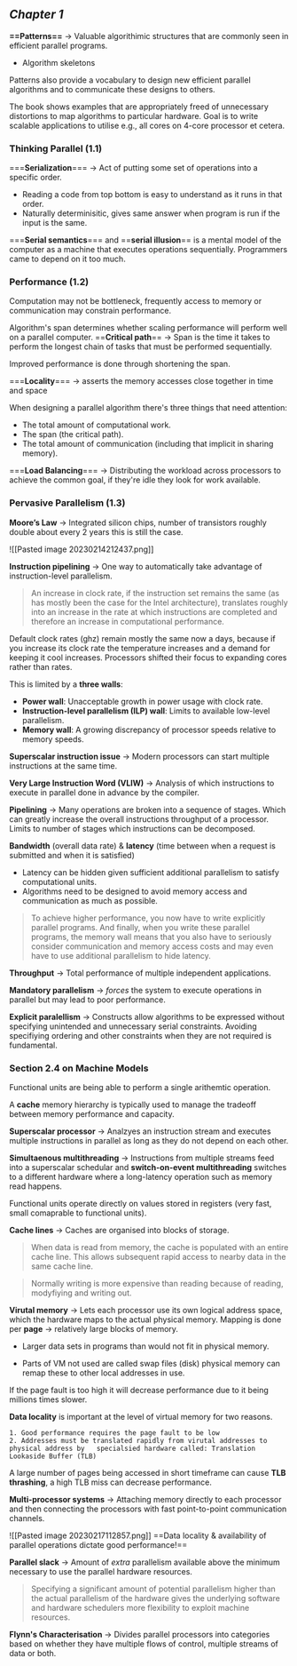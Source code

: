 ## *Chapter 1*

**==Patterns==** -> Valuable algorithimic structures that are commonly seen in efficient parallel programs.
- Algorithm skeletons

Patterns also provide a vocabulary to design new efficient parallel algorithms and to communicate these designs to others.

The book shows examples that are appropriately freed of unnecessary distortions to map algorithms to particular hardware. Goal is to write scalable applications to utilise e.g., all cores on 4-core processor et cetera.

### Thinking Parallel (1.1)
===**Serialization**=== -> Act of putting some set of operations into a specific order.
- Reading a code from top bottom is easy to understand as it runs in that order.
- Naturally determinisitic, gives same answer when program is run if the input is the same.

===**Serial semantics**=== and ==**serial illusion**== is a mental model of the computer as a machine that executes operations sequentially. Programmers came to depend on it too much.

### **Performance (1.2)**
Computation may not be bottleneck, frequently access to memory or communication may constrain performance.

Algorithm's span determines whether scaling performance will perform well on a parallel computer. ==**Critical path**== -> Span is the time it takes to perform the longest chain of tasks that must be performed sequentially.

Improved performance is done through shortening the span.

===**Locality**=== -> asserts the memory accesses close together in time and space

When designing a parallel algorithm there's three things that need attention:
- The total amount of computational work.
- The span (the critical path).
- The total amount of communication (including that implicit in sharing memory).

===**Load Balancing**=== -> Distributing the workload across processors to achieve the common goal, if they're idle they look for work available. 

### Pervasive Parallelism (1.3)

**Moore’s Law** -> Integrated silicon chips, number of transistors roughly double about every 2 years this is still the case.

![[Pasted image 20230214212437.png]]

**Instruction pipelining** -> One way to automatically take advantage of instruction-level parallelism.

> An increase in clock rate, if the instruction set remains the same (as has mostly been the case for the Intel architecture), translates roughly into an increase in the rate at which instructions are completed and therefore an increase in computational performance.

Default clock rates (ghz) remain mostly the same now a days, because if you increase its clock rate the temperature increases and a demand for keeping it cool increases. Processors shifted their focus to expanding cores rather than rates.

This is limited by a **three walls**: 
- **Power wall**: Unacceptable growth in power usage with clock rate.
- **Instruction-level parallelism (ILP) wall**: Limits to available low-level parallelism.
- **Memory wall**: A growing discrepancy of processor speeds relative to memory speeds.

**Superscalar instruction issue** -> Modern processors can start multiple instructions at the same time.

**Very Large Instruction Word (VLIW)** -> Analysis of which instructions to execute in parallel done in advance by the compiler.

**Pipelining** -> Many operations are broken into a sequence of stages. Which can greatly increase the overall instructions throughput of a processor. Limits to number of stages which instructions can be decomposed.

**Bandwidth** (overall data rate) & **latency** (time between when a request is submitted and when it is satisfied)
- Latency can be hidden given sufficient additional parallelism to satisfy computational units.
- Algorithms need to be designed to avoid memory access and communication as much as possible. 

> To achieve higher performance, you now have to write explicitly parallel programs. And finally, when you write these parallel programs, the memory wall means that you also have to seriously consider communication and memory access costs and may even have to use additional parallelism to hide latency.

**Throughput** -> Total performance of multiple independent applications.

**Mandatory parallelism** -> *forces* the system to execute operations in parallel but may lead to poor performance.

**Explicit paralellism** -> Constructs allow algorithms to be expressed without specifying unintended and unnecessary serial constraints. Avoiding specifiying ordering and other constraints when they are not required is fundamental.

### Section 2.4 on Machine Models

Functional units are being able to perform a single arithemtic operation.

A **cache** memory hierarchy is typically used to manage the tradeoff between memory performance and capacity.

**Superscalar processor** -> Analzyes an instruction stream and executes multiple instructions in parallel as long as they do not depend on each other.

**Simultaenous multithreading** -> Instructions from multiple streams feed into a superscalar schedular and **switch-on-event multithreading** switches to a different hardware where a long-latency operation such as memory read happens.

Functional units operate directly on values stored in registers (very fast, small comaprable to functional units).

**Cache lines** -> Caches are organised into blocks of storage.

> When data is read from memory, the cache is populated with an entire cache line. This allows subsequent rapid access to nearby data in the same cache line.

> Normally writing is more expensive than reading because of reading, modyfiying and writing out.

**Virutal memory** -> Lets each processor use its own logical address space, which the hardware maps to the actual physical memory. Mapping is done per **page** -> relatively large blocks of memory.

- Larger data sets in programs than would not fit in physical memory.

- Parts of VM not used are called swap files (disk) physical memory can remap these to other local addresses in use.

If the page fault is too high it will decrease performance due to it being millions times slower.

**Data locality** is important at the level of virtual memory for two reasons.

	1. Good performance requires the page fault to be low
	2. Addresses must be translated rapidly from virutal addresses to physical address by   specialsied hardware called: Translation Lookaside Buffer (TLB)

A large number of pages being accessed in short timeframe can cause **TLB thrashing**, a high TLB miss can decrease performance.

**Multi-processor systems** -> Attaching memory directly to each processor and then connecting the processors with fast point-to-point communication channels.

![[Pasted image 20230217112857.png]]
==Data locality & availability of parallel operations dictate good performance!==

**Parallel slack** -> Amount of *extra* parallelism available above the minimum necessary to use the parallel hardware resources. 

> Specifying a significant amount of potential parallelism higher than the actual parallelism of the hardware gives the underlying software and hardware schedulers more flexibility to exploit machine resources.

**Flynn's Characterisation** -> Divides parallel processors into categories based on whether they have multiple flows of control, multiple streams of data or both.


